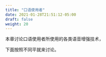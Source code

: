 ```yaml
---
title: "口语使用者"
date: 2021-01-28T21:51:12-05:00
draft: false
weight: 20
---
```


本章讨论口语使用者所使用的各类语音增强技术，

下面按照不同平就来讨论。
